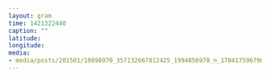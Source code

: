 ```yaml
---
layout: gram
time: 1421322440
caption: ""
latitude: 
longitude: 
media:
- media/posts/201501/10898970_357132667812425_1994856970_n_17841759679000351.jpg
---
```

